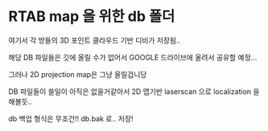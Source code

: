 # RTAB map 을 위한 db 폴더 

여기서 각 방들의 3D 포인트 클라우드 기반 디비가 저장됨.. 

해당 DB 파일들은 깃에 올릴 수가 없어서 GOOGLE 드라이브에 올려서 공유할 예정... 

그러나 2D projection map은 그냥 올릴겁니당 

DB 파일들이 쓸일이 아직은 없을거같아서 2D 맵기반 laserscan 으로 localization  을 해볼듯.. 

db 백업 형식은 무조건!! db.bak 로.. 저장! 
